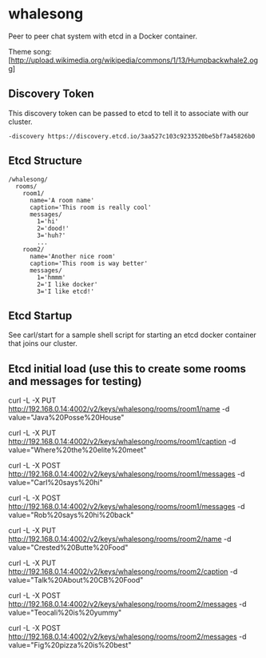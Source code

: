 # whalesong

Peer to peer chat system with etcd in a Docker container.

Theme song: [http://upload.wikimedia.org/wikipedia/commons/1/13/Humpbackwhale2.ogg]

## Discovery Token

This discovery token can be passed to etcd to tell it to associate with our cluster.
```
-discovery https://discovery.etcd.io/3aa527c103c9233520be5bf7a45826b0
```

## Etcd Structure

```
/whalesong/
  rooms/
    room1/
      name='A room name'
      caption='This room is really cool'
      messages/
        1='hi'
        2='dood!'
        3='huh?'
        ...
    room2/
      name='Another nice room'
      caption='This room is way better'
      messages/
        1='hmmm'
        2='I like docker'
        3='I like etcd!'

```

## Etcd Startup

See carl/start for a sample shell script for starting an etcd docker container that joins our cluster.

## Etcd initial load (use this to create some rooms and messages for testing)

curl -L -X PUT http://192.168.0.14:4002/v2/keys/whalesong/rooms/room1/name -d value="Java%20Posse%20House"

curl -L -X PUT http://192.168.0.14:4002/v2/keys/whalesong/rooms/room1/caption -d value="Where%20the%20elite%20meet"

curl -L -X POST http://192.168.0.14:4002/v2/keys/whalesong/rooms/room1/messages -d value="Carl%20says%20hi"

curl -L -X POST http://192.168.0.14:4002/v2/keys/whalesong/rooms/room1/messages -d value="Rob%20says%20hi%20back"

curl -L -X PUT http://192.168.0.14:4002/v2/keys/whalesong/rooms/room2/name -d value="Crested%20Butte%20Food"

curl -L -X PUT http://192.168.0.14:4002/v2/keys/whalesong/rooms/room2/caption -d value="Talk%20About%20CB%20Food"

curl -L -X POST http://192.168.0.14:4002/v2/keys/whalesong/rooms/room2/messages -d value="Teocali%20is%20yummy"

curl -L -X POST http://192.168.0.14:4002/v2/keys/whalesong/rooms/room2/messages -d value="Fig%20pizza%20is%20best"

